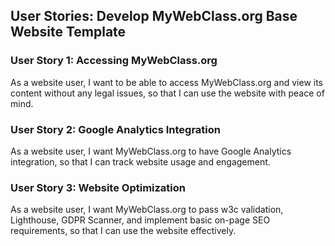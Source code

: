 ## User Stories: Develop MyWebClass.org Base Website Template

### User Story 1: Accessing MyWebClass.org

As a website user, I want to be able to access MyWebClass.org and view its content without any legal issues, so that I can use the website with peace of mind.

### User Story 2: Google Analytics Integration

As a website user, I want MyWebClass.org to have Google Analytics integration, so that I can track website usage and engagement.

### User Story 3: Website Optimization

As a website user, I want MyWebClass.org to pass w3c validation, Lighthouse, GDPR Scanner, and implement basic on-page SEO requirements, so that I can use the website effectively.

